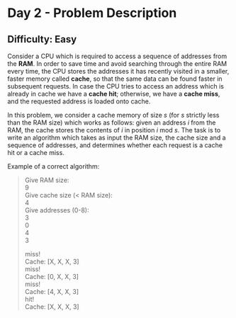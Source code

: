 # Day 2 - Problem Description

## Difficulty: Easy

Consider a CPU which is required to access a sequence of addresses from the **RAM**. In order to save time and avoid searching through the entire RAM every time, the CPU stores the addresses it has recently visited in a smaller, faster memory called **cache**, so that the same data can be found faster in subsequent requests. In case the CPU tries to access an address which is already in cache we have a **cache hit**; otherwise, we have a **cache miss**, and the requested address is loaded onto cache.

In this problem, we consider a cache memory of size _s_ (for _s_ strictly less than the RAM size) which works as follows: given an address _i_ from the RAM, the cache stores the contents of _i_ in position _i_ mod _s_. The task is to write an algorithm which takes as input the RAM size, the cache size and a sequence of addresses, and determines whether each request is a cache hit or a cache miss.

Example of a correct algorithm:

> Give RAM size:  
> 9  
> Give cache size (< RAM size):  
> 4  
> Give addresses (0-8):  
> 3  
> 0  
> 4  
> 3
>
> miss!  
> Cache: [X, X, X, 3]  
> miss!  
> Cache: [0, X, X, 3]  
> miss!  
> Cache: [4, X, X, 3]  
> hit!  
> Cache: [X, X, X, 3]
